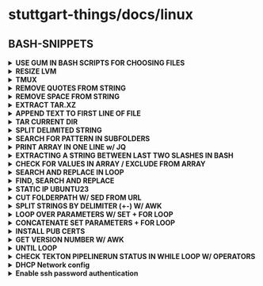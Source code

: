 # stuttgart-things/docs/linux

## BASH-SNIPPETS

<details><summary><b>USE GUM IN BASH SCRIPTS FOR CHOOSING FILES</b></summary>

```bash
KUBECONFIG_FOLDER=~/.kube 
ALL_KUBECONFIGS=$(ls ${KUBECONFIG_FOLDER} | xargs -n1 printf '"%s" ') &&
SELECTED_KUBECONFIG=$(gum choose ${ALL_KUBECONFIGS}) && echo Switching to ${SELECTED_KUBECONFIG//\"/} &&
export KUBECONFIG=${KUBECONFIG_FOLDER}/${SELECTED_KUBECONFIG//\"/}; kubectl get nodes
```

</details>

<details><summary><b>RESIZE LVM</b></summary>

```bash
sudo vgdisplay vg0

sudo lvextend -L+20G /dev/mapper/vg0-var
sudo xfs_growfs /var

sudo lvextend -L+10G /dev/mapper/vg0-home
sudo xfs_growfs /home

sudo lvextend -L+20G /dev/mapper/vg0-root
sudo xfs_growfs /

df -h
```

</details>

<details><summary><b>TMUX</b></summary>

```bash
# CREATE NEW SESSION
tmux new -s runner

# DETACH SESSION (= EXIT W/O END THE SESSION)
STRG + B + :detach

# LIST EXISTING SESSIONS
tmux ls

# ATTACH EXISTING SESSION
tmux a -t runner
```

</details>

<details><summary><b>REMOVE QUOTES FROM STRING</b></summary>

```bash
echo inventory: 10.31.102.119", "10.31.102.111", "10.31.102.110 | sed 's/.\(.*\)/\0/'
```

</details>

<details><summary><b>REMOVE SPACE FROM STRING</b></summary>

```bash
echo "   3918912k " | sed 's/ //g'
```

</details>

<details><summary><b>EXTRACT TAR.XZ</b></summary>

```bash
tar -xf podlet-x86_64-unknown-linux-gnu.tar.xz
```

</details>

<details><summary><b>APPEND TEXT TO FIRST LINE OF FILE</b></summary>

```bash
echo 'vsphere_vm_template="/path/to/template"' | cat -  /tmp/vsphere-vm-tfvars.tpl
```

</details>

<details><summary><b>TAR CURRENT DIR</b></summary>

```bash
artifact_name=$(basename $PWD).tar.gz
touch ${artifact_name}
tar -czf ${artifact_name} --exclude=${artifact_name} .
```

</details>

<details><summary><b>SPLIT DELIMITED STRING</b></summary>

```bash
branch=ubuntu23-labda-vsphere
echo $(echo $branch | cut -d "-" -f 1) #ubuntu23
echo $(echo $branch | cut -d "-" -f 2) #labda
echo $(echo $branch | cut -d "-" -f 3) #vsphere
```

</details>

<details><summary><b>SEARCH FOR PATTERN IN SUBFOLDERS</b></summary>

```bash
SEARCH_PATH="/home/sthings/projects/ansible/test/collections/ansible_collections/sthings/deploy_rke/roles"
grep -A2 -B2 -Hrn 'ansible.builtin.include_role' ${SEARCH_PATH}
```

</details>

<details><summary><b>PRINT ARRAY IN ONE LINE w/ JQ</b></summary>

```bash
files=(one two three)
jq -c -n '$ARGS.positional' --args "${files[@]}"

```

</details>

<details><summary><b>EXTRACTING A STRING BETWEEN LAST TWO SLASHES IN BASH</b></summary>

```bash
string='/a/b/c/d/e'  # initial data
dir=${string%/*}     # trim everything past the last /
dir=${dir##*/}       # ...then remove everything before the last / remaining
printf '%s\n' "$dir" # demonstrate output
```

</details>



<details><summary><b>CHECK FOR VALUES IN ARRAY / EXCLUDE FROM ARRAY</b></summary>

```bash
#! /bin/bash

DIR="/home/sthings/projects/ansible/test/roles"
DIRS=$(ls ${DIR})

EXCLUDE_ROLE="configure_rke_node"
ALL_ROLES=$(echo ${DIRS[@]/$EXCLUDE_ROLE})

CHECK_FOR="download_install_binary"

if [[ ${DIRS[@]/$ALL_ROLES} =~ $CHECK_FOR ]]
then
  echo "ROLE FOUND"
else
  echo "ROLE NOT FOUND"
fi
```

</details>

<details><summary><b>SEARCH AND REPLACE IN LOOP</b></summary>

```bash
# GET ALL FILES
all_files=$(find test/install-configure-docker -type f)

# ECHO ALL FILES
echo $all_files

# SET NAMES
old=install-configure-docker
new=install_configure_docker

sed -i "s/${old}/${new}/g" $all_files
```

</details>

<details><summary><b>FIND, SEARCH AND REPLACE</b></summary>

```bash
# SEARCH FOR ALL FILES IN (SUB-)FOLDERS
find sthings/deploy_rke/roles/install_cofigure_docker -type f

# SEARCH AND REPLACE FOR ALL (FOUND) FILES IN (SUB-)FOLDERS
sed -i 's/install-configure-docker/install_configure_docker/g' $(find sthings/deploy_rke/roles/install_cofigure_docker -type f)
```

</details>

<details><summary><b>STATIC IP UBUNTU23</b></summary>

```bash
sudo cat <<EOF > /etc/netplan/00-installer-config.yaml
network:
  version: 2
  renderer: networkd
  ethernets:
    ens192:
      dhcp4: false
      dhcp6: false
      addresses:
        - 10.100.136.210/24
      routes:
        - to: default
          via: 10.100.136.254
      nameservers:
        addresses: [10.100.101.5]
EOF

sudo chmod 600 /etc/netplan/00-installer-config.yaml
sudo netplan --debug apply
```

</details>

<details><summary><b>CUT FOLDERPATH W/ SED FROM URL</b></summary>

```bash
git clone https://github.com/stuttgart-things/stuttgart-things.git
cd $(echo $(params.REPO_URL) | sed 's|.*/||' | sed 's/.git//g')
# https://github.com/stuttgart-things/stuttgart-things.git -> stuttgart-things
```

</details>

<details><summary><b>SPLIT STRINGS BY DELIMITER (+-) W/ AWK</b></summary>

```bash
path=$(awk -F+- '{print $1}' <<< 'git/data/github:token+-false+-GITHUB_TOKEN') # =git/data/github:token
convert=$(awk -F+- '{print $2}' <<< 'git/data/github:token+-false+-GITHUB_TOKEN') # =false
token=$(awk -F+- '{print $3}' <<< 'git/data/github:token+-false+-GITHUB_TOKEN') # =GITHUB_TOKEN
```

</details>

<details><summary><b>LOOP OVER PARAMETERS W/ SET + FOR LOOP</b></summary>

```bash
set great foo bar # set parameters
echo "$@" # test output
for argument in "$@"; do echo $argument ; done # loop over parameters

# loop over parameters andchange +- to : w/ sed
for argument in "$@"; do echo $argument | sed -e "s/+-/: /g" ; done
```

</details>

<details><summary><b>CONCATENATE SET PARAMETERS + FOR LOOP</b></summary>

```bash
set 'scanners vuln' 'timeout 30m'
output=" "; for argument in "$@"; do output=${output}'--'$argument' '; done
echo ${output} #--scanners vuln --timeout 30m
```

</details>

<details><summary><b>INSTALL PUB CERTS</b></summary>

```bash
# UBUNTU/ALPINE
VAULT_URL_LABUL=https://vault.labul.sva.de:8200
VAULT_URL_LABDA=https://vault.tiab.labda.sva.de:8200
VAULT_URL_LABUL_VSPHERE=https://vault-vsphere.labul.sva.de:8200
VAULT_URL_LABUL_PVE=https://vault-pve.labul.sva.de:8200
VAULT_URL_LABDA_VSPHERE=https://vault-vsphere.tiab.labda.sva.de:8200

# INSTALL VAULT CERTS
sudo wget -O /usr/local/share/ca-certificates/labul-ca.crt ${VAULT_URL_LABUL}/v1/pki/ca/pem --no-check-certificate \
sudo wget -O /usr/local/share/ca-certificates/labda-ca.crt ${VAULT_URL_LABDA}/v1/pki/ca/pem --no-check-certificate \
sudo wget -O /usr/local/share/ca-certificates/labul-vsphere-ca.crt ${VAULT_URL_LABUL_VSPHERE}/v1/pki/ca/pem --no-check-certificate \
sudo wget -O /usr/local/share/ca-certificates/labda-vsphere-ca.crt ${VAULT_URL_LABDA_VSPHERE}/v1/pki/ca/pem --no-check-certificate \
sudo wget -O /usr/local/share/ca-certificates/labul-pve.crt ${VAULT_URL_LABUL_PVE}/v1/pki/ca/pem --no-check-certificate \
sudo update-ca-certificates
```

</details>

<details><summary><b>GET VERSION NUMBER W/ AWK</b></summary>

```bash
python3 --version # Python 3.10.12
python3 --version | awk '{print $2}' # 3.10.12
```

</details>

<details><summary><b>UNTIL LOOP</b></summary>

```bash
#!/bin/bash

until skopeo inspect docker://registry.fedoraproject.org/fedora:latest
do
    echo checking..
    sleep 1
done
```

</details>

<details><summary><b>CHECK TEKTON PIPELINERUN STATUS IN WHILE LOOP W/ OPERATORS</b></summary>

```bash
#!/bin/bash
sleep=10
failed_prs=0
succeeded_prs=0
retries=0
max_retries=3

all_prs=$(tkn pr list -n tektoncd | grep -c alpine)
echo all pipelineRuns: ${all_prs}

while [[ ${failed_prs} -le 0  ]] || [[ ${succeeded_prs} -eq ${all_prs} ]] || [[ ${retries} -eq ${max_retries} ]]
do
    echo ${retries_left} retries left
    echo check/retry in ${sleep} seconds..
    sleep ${sleep}

    failed_prs=$(tkn pr list -n tektoncd | grep alpine | grep -c Failed)
    echo Failed pipelineRuns: ${failed_prs}
    tkn pr list -n tektoncd | grep alpine | grep Failed

    succeeded_prs=$(tkn pr list -n tektoncd | grep alpine | grep -c Succeeded)
    echo Succeeded pipelineRuns: ${succeeded_prs}
    tkn pr list -n tektoncd | grep alpine | grep Succeeded

    retries=`expr ${retries} + 1`
    retries_left=`expr ${max_retries} - ${retries}`
done

echo "Done watching pipelineRuns!"
echo Failed pipelineRuns: ${failed_prs}
echo Succeeded pipelineRuns: ${succeeded_prs}
```

</details>


<details><summary><b>DHCP Network config</b></summary>

```bash
cat <<EOF > 99_config.yaml
network:
  version: 2
  renderer: networkd
  ethernets:
    eth0:
      dhcp4: true
EOF

sudo netplan apply
```

</details>

<details><summary><b>Enable ssh password authentication</b></summary>

```bash
vi /etc/ssh/sshd_config
# set this variable to yes to allow passwords
PaswordAuthentication yes
# Restart Service
sudo systemctl restart ssh
# Copy public key to remote machine
ssh-copy-id ubuntu@192.168.1.157
```

</details>
